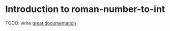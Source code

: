 # Introduction to roman-number-to-int

TODO: write [great documentation](http://jacobian.org/writing/what-to-write/)
